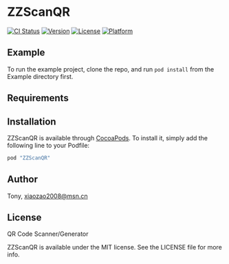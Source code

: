 # ZZScanQR

[![CI Status](http://img.shields.io/travis/Tony/ZZScanQR.svg?style=flat)](https://travis-ci.org/Tony/ZZScanQR)
[![Version](https://img.shields.io/cocoapods/v/ZZScanQR.svg?style=flat)](http://cocoapods.org/pods/ZZScanQR)
[![License](https://img.shields.io/cocoapods/l/ZZScanQR.svg?style=flat)](http://cocoapods.org/pods/ZZScanQR)
[![Platform](https://img.shields.io/cocoapods/p/ZZScanQR.svg?style=flat)](http://cocoapods.org/pods/ZZScanQR)

## Example

To run the example project, clone the repo, and run `pod install` from the Example directory first.

## Requirements

## Installation

ZZScanQR is available through [CocoaPods](http://cocoapods.org). To install
it, simply add the following line to your Podfile:

```ruby
pod "ZZScanQR"
```

## Author

Tony, xiaozao2008@msn.cn

## License
QR Code Scanner/Generator

ZZScanQR is available under the MIT license. See the LICENSE file for more info.

